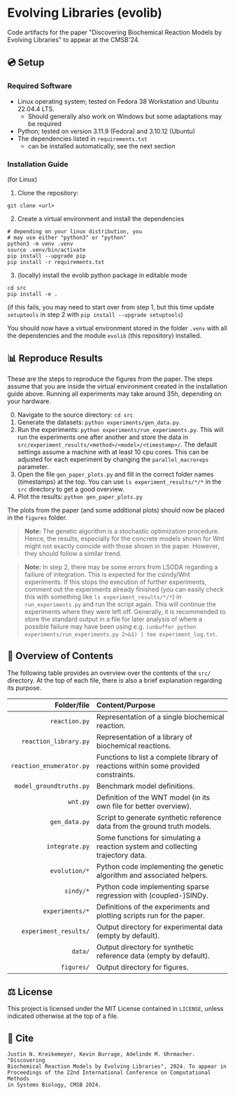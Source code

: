 # Evolving Libraries (evolib)
 
Code artifacts for the paper "Discovering Biochemical Reaction Models by Evolving Libraries" to appear at the CMSB'24.

## :cd: Setup

### Required Software

- Linux operating system; tested on Fedora 38 Workstation and Ubuntu 22.04.4 LTS.
  - Should generally also work on Windows but some adaptations may be required
- Python; tested on version 3.11.9 (Fedora) and 3.10.12 (Ubuntu)
- The dependencies listed in `requirements.txt`
  - can be installed automatically, see the next section

### Installation Guide
(for Linux)

1. Clone the repository:
```shell
git clone <url>
```
2. Create a virtual environment and install the dependencies
```shell
# depending on your linux distribution, you
# may use either "python3" or "python"
python3 -m venv .venv                                    
source .venv/bin/activate
pip install --upgrade pip
pip install -r requirements.txt
```
3. (locally) install the evolib python package in editable mode
```shell
cd src
pip install -e .
```
(if this fails, you may need to start over from step 1, but this time update `setuptools` in step 2 with `pip install --upgrade setuptools`)

You should now have a virtual environment stored in the folder `.venv` with all the dependencies and the module `evolib` (this repository) installed.

## :bar_chart: Reproduce Results

These are the steps to reproduce the figures from the paper.
The steps assume that you are inside the virtual environment created in the installation guide above.
Running all experiments may take around 35h, depending on your hardware.

0. Navigate to the source directory: `cd src`
1. Generate the datasets: `python experiments/gen_data.py`.
2. Run the experiments: `python experiments/run_experiments.py`. This will run the experiments one after another and store the data in `src/experiment_results/<method>/<model>/<timestamp>/`. The default settings assume a machine with at least 10 cpu cores. This can be adjusted for each experiment by changing the `parallel_macroreps` parameter.
3. Open the file `gen_paper_plots.py` and fill in the correct folder names (timestamps) at the top. You can use `ls experiment_results/*/*` in the `src` directory to get a good overview.
4. Plot the results: `python gen_paper_plots.py`

The plots from the paper (and some additional plots) should now be placed in the `figures` folder.
 
> **Note:** The genetic algorithm is a stochastic optimization procedure. Hence, the results, especially for the concrete models shown for Wnt might not exactly coincide with those shown in the paper. However, they should follow a similar trend.

> **Note:** In step 2, there may be some errors from LSODA regarding a failiure of integration. This is expected for the csindy/Wnt experiments.
> If this stops the execution of further experiments, comment out the experiments already finished (you can easily check this with something like `ls experiment_results/*/*`) in `run_experiments.py` and run the script again.
> This will continue the experiments where they were left off.
> Generally, it is recommended to store the standard output in a file for later analysis of where a possible failure may have been using e.g. `(unbuffer python experiments/run_experiments.py 2>&1) | tee experiment_log.txt`.

## :file_folder: Overview of Contents

The following table provides an overview over the contents of the `src/` directory. At the top of each file, there is also a brief explanation regarding its purpose.

| Folder/file              | Content/Purpose                                                                     |
| ------:                  | :--------                                                                           |
| `reaction.py`            | Representation of a single biochemical reaction.                                    |
| `reaction_library.py`    | Representation of a library of biochemical reactions.                               |
| `reaction_enumerator.py` | Functions to list a complete library of reactions within some provided constraints. |
| `model_groundtruths.py`  | Benchmark model definitions.                                                        |
| `wnt.py`                 | Definition of the WNT model (in its own file for better overview).                  |
| `gen_data.py`            | Script to generate synthetic reference data from the ground truth models.           |
| `integrate.py`           | Some functions for simulating a reaction system and collecting trajectory data.     |
| `evolution/*`            | Python code implementing the genetic algorithm and associated helpers.              |
| `sindy/*`                | Python code implementing sparse regression with (coupled-)SINDy.                    |
| `experiments/*`          | Definitions of the experiments and plotting scripts run for the paper.              |
| `experiment_results/`    | Output directory for experimental data (empty by default).                          |
| `data/`                  | Output directory for synthetic reference data (empty by default).                   |
| `figures/`               | Output directory for figures.                                                       |

## :balance_scale: License

This project is licensed under the MIT License contained in `LICENSE`, unless indicated otherwise at the top of a file.

## :page_facing_up: Cite

```
Justin N. Kreikemeyer, Kevin Burrage, Adelinde M. Uhrmacher. "Discovering 
Biochemical Reaction Models by Evolving Libraries", 2024. To appear in 
Proceedings of the 22nd International Conference on Computational Methods
in Systems Biology, CMSB 2024.
```
